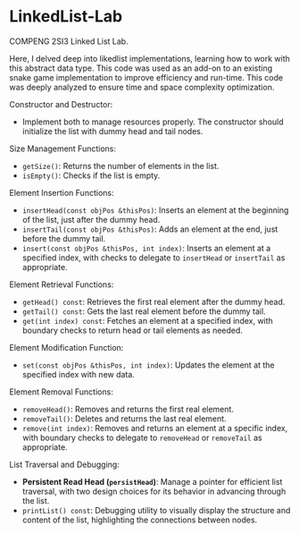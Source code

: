 # LinkedList-Lab
COMPENG 2SI3 Linked List Lab.

Here, I delved deep into likedlist implementations, learning how to work with this abstract data type. 
This code was used as an add-on to an existing snake game implementation to improve efficiency and run-time.
This code was deeply analyzed to ensure time and space complexity optimization. 

Constructor and Destructor:
- Implement both to manage resources properly. The constructor should initialize the list with dummy head and tail nodes.

Size Management Functions:
- `getSize()`: Returns the number of elements in the list.
- `isEmpty()`: Checks if the list is empty.

Element Insertion Functions:
- `insertHead(const objPos &thisPos)`: Inserts an element at the beginning of the list, just after the dummy head.
- `insertTail(const objPos &thisPos)`: Adds an element at the end, just before the dummy tail.
- `insert(const objPos &thisPos, int index)`: Inserts an element at a specified index, with checks to delegate to `insertHead` or `insertTail` as appropriate.

Element Retrieval Functions:
- `getHead() const`: Retrieves the first real element after the dummy head.
- `getTail() const`: Gets the last real element before the dummy tail.
- `get(int index) const`: Fetches an element at a specified index, with boundary checks to return head or tail elements as needed.

Element Modification Function:
- `set(const objPos &thisPos, int index)`: Updates the element at the specified index with new data.

Element Removal Functions:
- `removeHead()`: Removes and returns the first real element.
- `removeTail()`: Deletes and returns the last real element.
- `remove(int index)`: Removes and returns an element at a specific index, with boundary checks to delegate to `removeHead` or `removeTail` as appropriate.

List Traversal and Debugging:
- **Persistent Read Head (`persistHead`)**: Manage a pointer for efficient list traversal, with two design choices for its behavior in advancing through the list.
- `printList() const`: Debugging utility to visually display the structure and content of the list, highlighting the connections between nodes.

